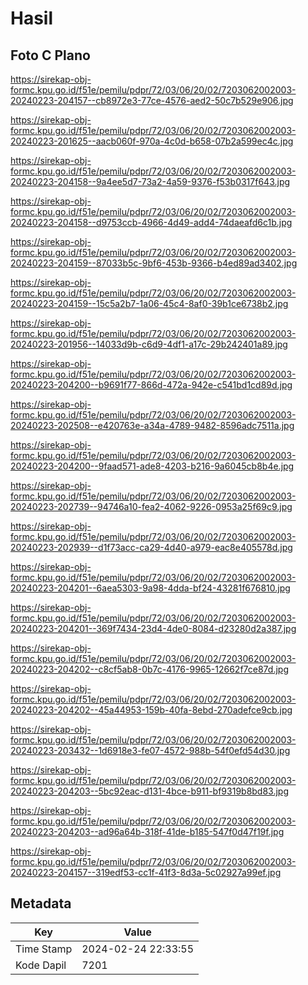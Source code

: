 # Hasil

## Foto C Plano

https://sirekap-obj-formc.kpu.go.id/f51e/pemilu/pdpr/72/03/06/20/02/7203062002003-20240223-204157--cb8972e3-77ce-4576-aed2-50c7b529e906.jpg

https://sirekap-obj-formc.kpu.go.id/f51e/pemilu/pdpr/72/03/06/20/02/7203062002003-20240223-201625--aacb060f-970a-4c0d-b658-07b2a599ec4c.jpg

https://sirekap-obj-formc.kpu.go.id/f51e/pemilu/pdpr/72/03/06/20/02/7203062002003-20240223-204158--9a4ee5d7-73a2-4a59-9376-f53b0317f643.jpg

https://sirekap-obj-formc.kpu.go.id/f51e/pemilu/pdpr/72/03/06/20/02/7203062002003-20240223-204158--d9753ccb-4966-4d49-add4-74daeafd6c1b.jpg

https://sirekap-obj-formc.kpu.go.id/f51e/pemilu/pdpr/72/03/06/20/02/7203062002003-20240223-204159--87033b5c-9bf6-453b-9366-b4ed89ad3402.jpg

https://sirekap-obj-formc.kpu.go.id/f51e/pemilu/pdpr/72/03/06/20/02/7203062002003-20240223-204159--15c5a2b7-1a06-45c4-8af0-39b1ce6738b2.jpg

https://sirekap-obj-formc.kpu.go.id/f51e/pemilu/pdpr/72/03/06/20/02/7203062002003-20240223-201956--14033d9b-c6d9-4df1-a17c-29b242401a89.jpg

https://sirekap-obj-formc.kpu.go.id/f51e/pemilu/pdpr/72/03/06/20/02/7203062002003-20240223-204200--b9691f77-866d-472a-942e-c541bd1cd89d.jpg

https://sirekap-obj-formc.kpu.go.id/f51e/pemilu/pdpr/72/03/06/20/02/7203062002003-20240223-202508--e420763e-a34a-4789-9482-8596adc7511a.jpg

https://sirekap-obj-formc.kpu.go.id/f51e/pemilu/pdpr/72/03/06/20/02/7203062002003-20240223-204200--9faad571-ade8-4203-b216-9a6045cb8b4e.jpg

https://sirekap-obj-formc.kpu.go.id/f51e/pemilu/pdpr/72/03/06/20/02/7203062002003-20240223-202739--94746a10-fea2-4062-9226-0953a25f69c9.jpg

https://sirekap-obj-formc.kpu.go.id/f51e/pemilu/pdpr/72/03/06/20/02/7203062002003-20240223-202939--d1f73acc-ca29-4d40-a979-eac8e405578d.jpg

https://sirekap-obj-formc.kpu.go.id/f51e/pemilu/pdpr/72/03/06/20/02/7203062002003-20240223-204201--6aea5303-9a98-4dda-bf24-43281f676810.jpg

https://sirekap-obj-formc.kpu.go.id/f51e/pemilu/pdpr/72/03/06/20/02/7203062002003-20240223-204201--369f7434-23d4-4de0-8084-d23280d2a387.jpg

https://sirekap-obj-formc.kpu.go.id/f51e/pemilu/pdpr/72/03/06/20/02/7203062002003-20240223-204202--c8cf5ab8-0b7c-4176-9965-12662f7ce87d.jpg

https://sirekap-obj-formc.kpu.go.id/f51e/pemilu/pdpr/72/03/06/20/02/7203062002003-20240223-204202--45a44953-159b-40fa-8ebd-270adefce9cb.jpg

https://sirekap-obj-formc.kpu.go.id/f51e/pemilu/pdpr/72/03/06/20/02/7203062002003-20240223-203432--1d6918e3-fe07-4572-988b-54f0efd54d30.jpg

https://sirekap-obj-formc.kpu.go.id/f51e/pemilu/pdpr/72/03/06/20/02/7203062002003-20240223-204203--5bc92eac-d131-4bce-b911-bf9319b8bd83.jpg

https://sirekap-obj-formc.kpu.go.id/f51e/pemilu/pdpr/72/03/06/20/02/7203062002003-20240223-204203--ad96a64b-318f-41de-b185-547f0d47f19f.jpg

https://sirekap-obj-formc.kpu.go.id/f51e/pemilu/pdpr/72/03/06/20/02/7203062002003-20240223-204157--319edf53-cc1f-41f3-8d3a-5c02927a99ef.jpg


## Metadata

| Key        | Value               |
| ---------- | ------------------- |
| Time Stamp | 2024-02-24 22:33:55 |
| Kode Dapil | 7201                |



